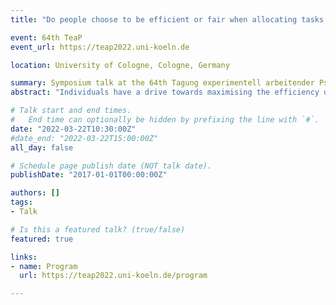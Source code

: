```yaml
---
title: "Do people choose to be efficient or fair when allocating tasks in a joint action?"

event: 64th TeaP
event_url: https://teap2022.uni-koeln.de

location: University of Cologne, Cologne, Germany

summary: Symposium talk at the 64th Tagung experimentell arbeitender Psycholog:innen (TeaP; Conference of Experimental Psychologists), March 20-23 2022
abstract: "Individuals have a drive towards maximising the efficiency of their actions – given a choice of two actions to achieve the same goal, they will choose the action that incurs the fewest costs. When performing joint actions, on the other hand, people prioritise the joint or co-efficiency of the overall action even when this comes at a cost to themselves, suggesting that participants distribute joint actions according to a rational decision-making strategy that prioritises the efficiency of the dyad over either individual. However, it remains an open question whether participants in a joint action are willing to sacrifice their partner’s individual efficiency for the greater good, when forcing a partner to incur additional costs may be interpreted as unfair. We investigate whether the reputational motivation to be seen as fair would interfere with the tendency to maximise co-efficiency. In two experiments, we explored how participants chose to distribute a motor task that required either a fair or unfair distribution of labour. Whether there was opportunity for reciprocity (Experiment 1) or not (Experiment 2), participants systematically maximised the coefficiency of their joint actions regardless of how unfair this distribution proved to be regarding individual action costs. Our results suggest that people allocate tasks within a joint action using a decision-making strategy that prioritises overall efficiency over both individual efficiency and considerations of fairness."

# Talk start and end times.
#   End time can optionally be hidden by prefixing the line with `#`.
date: "2022-03-22T10:30:00Z"
#date_end: "2022-03-22T15:00:00Z"
all_day: false

# Schedule page publish date (NOT talk date).
publishDate: "2017-01-01T00:00:00Z"

authors: []
tags: 
- Talk

# Is this a featured talk? (true/false)
featured: true

links:
- name: Program
  url: https://teap2022.uni-koeln.de/program

---
```

